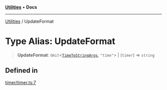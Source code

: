 [**Utilities**](../README.md) • **Docs**

***

[Utilities](../README.md) / UpdateFormat

# Type Alias: UpdateFormat

> **UpdateFormat**: `Omit`\<[`TimeToStringArgs`](../interfaces/TimeToStringArgs.md), `"time"`\> \| (`timer`) => `string`

## Defined in

[timer/timer.ts:7](https://github.com/noobiept/utilities/blob/18352a8077ed8c48acd60199e66f10ece023322d/source/timer/timer.ts#L7)
